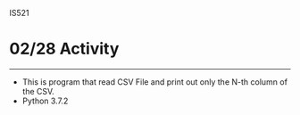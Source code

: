 IS521
# 02/28 Activity
---------------
* This is program that read CSV File and print out only the N-th column of the CSV.  
* Python 3.7.2